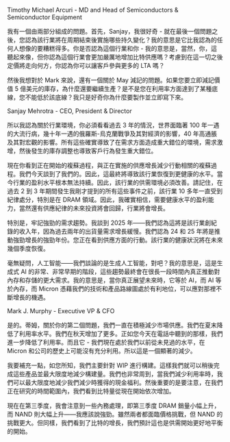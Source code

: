 Timothy Michael Arcuri - MD and Head of Semiconductors & Semiconductor Equipment

我有一個由兩部分組成的問題。首先，Sanjay，我很好奇 - 就在最後一個問題之後，您認為該行業將在周期結束後實施哪些持久變化？我的意思是它比我認為的任何人想像的要糟糕得多。你是否認為這個行業和你 - 我的意思是，當然，你，這聽起來像，但你認為這個行業會更加嚴厲地增加比特供應嗎？考慮到在這一切之後定價將走向何方，你認為你可以讓客戶參與更多的 LTA 嗎？

然後我想對於 Mark 來說，還有一個關於 May 減記的問題。如果您要立即減記價值 5 億美元的庫存，為什麼還要繼續生產？是不是您在利用率方面達到了某種底線，您不能低於該底線？我只是好奇你為什麼要製作並立即寫下來。

Sanjay Mehrotra - CEO, President & Director

所以我認為關於行業環境，你必須看看過去 3 年的情況，世界面臨著 100 年一遇的大流行病，幾十年一遇的俄羅斯-烏克蘭戰爭及其對經濟的影響，40 年高通脹及其對宏觀的影響。所有這些確實導致了在需求方面造成重大錯位的環境，需求激增，然後發生的庫存調整也導致客戶行為發生重大錯位。

現在你看到正在開始的複蘇過程，與正在實施的供應增長減少行動相關的複蘇過程。我們今天談到了我們的。因此，這最終將導致該行業恢復到更健康的水平。當今行業的盈利水平根本無法持續。因此，該行業的供需環境必須改善。請記住，在過去 2 到 3 年期間發生我剛才提到的所有這些事件之前，該行業 10 多年一直受到紀律處分，特別是在 DRAM 領域。因此，我確實相信，需要健康水平的盈利能力，當然還有供應紀律的未來投資將會回歸，行業將會增長。

特別是，牢記強勁的需求趨勢。我談到 2025 年——我們認為這將是該行業創紀錄的收入年，因為過去兩年的出貨量需求增長緩慢。我們認為 24 和 25 年將是推動強勁增長的強勁年份。您正在看到供應方面的行動。該行業的健康狀況將在未來幾個季度恢復。

毫無疑問，人工智能——我們談論的是生成人工智能，對吧？我的意思是，這是生成式 AI 的非常、非常早期的階段，這些趨勢最終會在很長一段時間內真正推動對內存和存儲的更大需求。我的意思是，當你真正展望未來時，它等於 AI，而 AI 等於內存，而 Micron 憑藉我們的技術和產品路線圖處於有利地位，可以應對那裡不斷增長的機遇。


Mark J. Murphy - Executive VP & CFO

是的。蒂姆，關於你的第二個問題，我們一直在積極減少市場供應。我們在夏末降低了利用率水平。我們在秋天增加了更多。正如您今天在電話中聽到的那樣，我們進一步降低了利用率。而且它 - 我們現在處於我們以前從未見過的水平，在 Micron 和公司的歷史上可能沒有充分利用。所以這是一個顯著的減少。

我要補充一點，如您所知，我們主要針對 WIP 進行構建。這樣我們就可以稍後完成這些產品並最大限度地減少構建量。我們也非常周到，當我們減少利用率時，我們可以最大限度地減少我們減少時獲得的現金福利。然後重要的是要注意，在我們正在研究的時間範圍內，我們看到比特量從現在開始依次增加。

現在在第三季度，我會注意到一些內務處理，即第三季度 DRAM 銷量小幅上升，而 NAND 則大幅上升——我應該說強勁。雖然兩者都面臨價格挑戰，但 NAND 的挑戰更大。但同樣，我們看到了比特的增長，我們預計這也是供需開始更好地平衡的開始。
